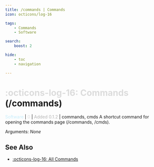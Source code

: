 ```yaml
---
title: /commands | Commands
icon: octicons/log-16

tags:
    - Commands
    - Software

search:
    boost: 2

hide:
    - toc
    - navigation

---
```

# <p style="color: rgb(220,220,220); display: inline;">:octicons-log-16: Commands</p> (/commands)
<div style="display:inline;">
<p style="color: #C6EDFB; display: inline;">Software</p> | <p style="color: rgb(220,220,220); display: inline;">0</p> | <p style="color: rgb(180,180,180); display: inline;"> Added 0.1.2</p> | commands, cmds
</div>
A shortcut command for opening the commands page (/commands, /cmds).

Arguments: _None_

## See Also
<!-- * [Destrix Plus](/404.html) -->
<!-- * [:fontawesome-solid-ranking-star: /check-rank](/Commands/specifics/checkrank/) -->
* [:octicons-log-16: All Commands](/Commands/)